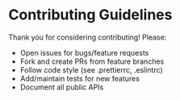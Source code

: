 # Contributing Guidelines

Thank you for considering contributing! Please:

- Open issues for bugs/feature requests
- Fork and create PRs from feature branches
- Follow code style (see .prettierrc, .eslintrc)
- Add/maintain tests for new features
- Document all public APIs
